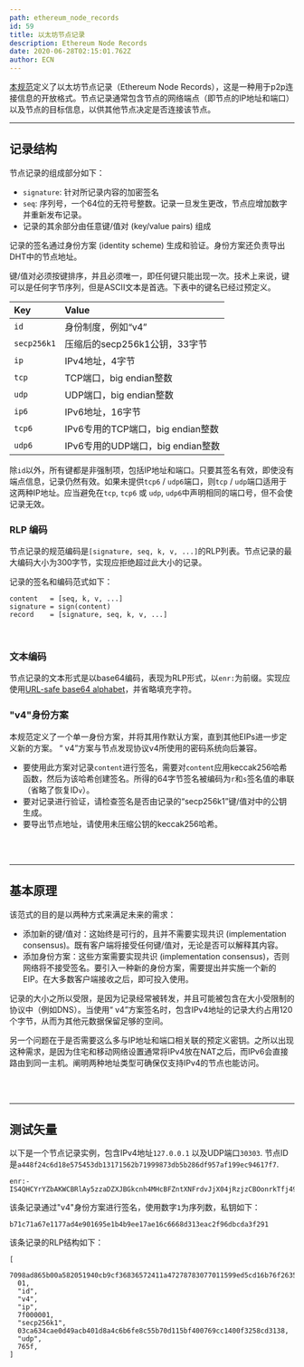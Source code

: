 ```yaml
---
path: ethereum_node_records
id: 59
title: 以太坊节点记录
description: Ethereum Node Records
date: 2020-06-28T02:15:01.762Z
author: ECN
---
```



[本规范](https://github.com/ethereum/devp2p/blob/master/enr.md)定义了以太坊节点记录（Ethereum Node Records），这是一种用于p2p连接信息的开放格式。节点记录通常包含节点的网络端点（即节点的IP地址和端口）以及节点的目标信息，以供其他节点决定是否连接该节点。

<hr/>

## 记录结构

节点记录的组成部分如下：

* `signature`: 针对所记录内容的加密签名
* `seq`: 序列号，一个64位的无符号整数。记录一旦发生更改，节点应增加数字并重新发布记录。
* 记录的其余部分由任意键/值对 \(key/value pairs\) 组成

记录的签名通过身份方案 \(identity scheme\) 生成和验证。身份方案还负责导出DHT中的节点地址。 

键/值对必须按键排序，并且必须唯一，即任何键只能出现一次。技术上来说，键可以是任何字节序列，但是ASCII文本是首选。下表中的键名已经过预定义。

| Key         | Value                             |
| :---------- | :-------------------------------- |
| `id`        | 身份制度，例如“v4”                |
| `secp256k1` | 压缩后的secp256k1公钥，33字节     |
| `ip`        | IPv4地址，4字节                   |
| `tcp`       | TCP端口，big endian整数           |
| `udp`       | UDP端口，big endian整数           |
| `ip6`       | IPv6地址，16字节                  |
| `tcp6`      | IPv6专用的TCP端口，big endian整数 |
| `udp6`      | IPv6专用的UDP端口，big endian整数 |

除`id`以外，所有键都是非强制项，包括IP地址和端口。只要其签名有效，即使没有端点信息，记录仍然有效。如果未提供`tcp6` / `udp6`端口，则`tcp` / `udp`端口适用于这两种IP地址。应当避免在`tcp`, `tcp6` 或 `udp`, `udp6`中声明相同的端口号，但不会使记录无效。

### RLP 编码

节点记录的规范编码是`[signature, seq, k, v, ...]`的RLP列表。节点记录的最大编码大小为300字节，实现应拒绝超过此大小的记录。

记录的签名和编码范式如下：

```text
content   = [seq, k, v, ...]
signature = sign(content)
record    = [signature, seq, k, v, ...]
```

<br/>

### 文本编码

节点记录的文本形式是以base64编码，表现为RLP形式，以`enr:`为前缀。实现应使用[URL-safe base64 alphabet](https://tools.ietf.org/html/rfc4648#section-5)，并省略填充字符。

### "v4"身份方案

本规范定义了一个单一身份方案，并将其用作默认方案，直到其他EIPs进一步定义新的方案。 “ v4”方案与节点发现协议v4所使用的密码系统向后兼容。

* 要使用此方案对记录`content`进行签名，需要对`content`应用keccak256哈希函数，然后为该哈希创建签名。所得的64字节签名被编码为`r`和`s`签名值的串联（省略了恢复ID`v`）。
* 要对记录进行验证，请检查签名是否由记录的“secp256k1”键/值对中的公钥生成。 
* 要导出节点地址，请使用未压缩公钥的keccak256哈希。

<br/>
<br/>
<hr/>

## 基本原理

该范式的目的是以两种方式来满足未来的需求：

* 添加新的键/值对：这始终是可行的，且并不需要实现共识 \(implementation consensus\)。既有客户端将接受任何键/值对，无论是否可以解释其内容。
* 添加身份方案：这些方案需要实现共识 \(implementation consensus\)，否则网络将不接受签名。要引入一种新的身份方案，需要提出并实施一个新的EIP。在大多数客户端接收之后，即可投入使用。

记录的大小之所以受限，是因为记录经常被转发，并且可能被包含在大小受限制的协议中（例如DNS）。当使用“ v4”方案签名时，包含IPv4地址的记录大约占用120个字节，从而为其他元数据保留足够的空间。

另一个问题在于是否需要这么多与IP地址和端口相关联的预定义密钥。之所以出现这种需求，是因为住宅和移动网络设置通常将IPv4放在NAT之后，而IPv6会直接路由到同一主机。阐明两种地址类型可确保仅支持IPv4的节点也能访问。

<br/>
<br/>
<hr/>

## 测试矢量

以下是一个节点记录实例，包含IPv4地址`127.0.0.1` 以及UDP端口`30303`. 节点ID是`a448f24c6d18e575453db13171562b71999873db5b286df957af199ec94617f7`.

```text
enr:-IS4QHCYrYZbAKWCBRlAy5zzaDZXJBGkcnh4MHcBFZntXNFrdvJjX04jRzjzCBOonrkTfj499SZuOh8R33Ls8RRcy5wBgmlkgnY0gmlwhH8AAAGJc2VjcDI1NmsxoQPKY0yuDUmstAHYpMa2_oxVtw0RW_QAdpzBQA8yWM0xOIN1ZHCCdl8
```

该条记录通过"v4"身份方案进行签名，使用数字`1`为序列数，私钥如下：

```text
b71c71a67e1177ad4e901695e1b4b9ee17ae16c6668d313eac2f96dbcda3f291
```

该条记录的RLP结构如下：

```text
[
  7098ad865b00a582051940cb9cf36836572411a47278783077011599ed5cd16b76f2635f4e234738f30813a89eb9137e3e3df5266e3a1f11df72ecf1145ccb9c,
  01,
  "id",
  "v4",
  "ip",
  7f000001,
  "secp256k1",
  03ca634cae0d49acb401d8a4c6b6fe8c55b70d115bf400769cc1400f3258cd3138,
  "udp",
  765f,
]
```

